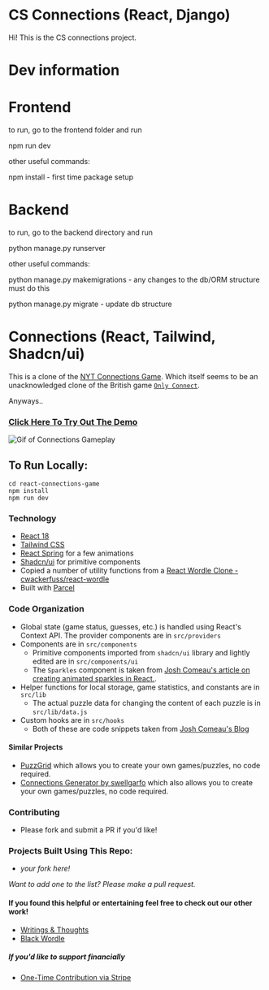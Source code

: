 # CS Connections (React, Django)

Hi! This is the CS connections project.

# Dev information

# Frontend

to run, go to the frontend folder and run

npm run dev

other useful commands:

npm install - first time package setup

# Backend

to run, go to the backend directory and run

python manage.py runserver

other useful commands:

python manage.py makemigrations - any changes to the db/ORM structure must do this

python manage.py migrate - update db structure

# Connections (React, Tailwind, Shadcn/ui)

This is a clone of the [NYT Connections Game](https://www.nytimes.com/games/connections). Which itself seems to be an unacknowledged clone of the British game [`Only Connect`](https://kotaku.com/new-york-times-connections-only-connect-puzzle-wordle-1850553072).

Anyways..

### [Click Here To Try Out The Demo](https://blackconnections.andcomputers.io/)

![Gif of Connections Gameplay](/frontend/docs/instructions-gif-connections.gif)

## To Run Locally:

```
cd react-connections-game
npm install
npm run dev
```

### Technology

- [React 18](https://react.dev/)
- [Tailwind CSS](https://tailwindcss.com/)
- [React Spring](https://www.react-spring.dev/) for a few animations
- [Shadcn/ui](https://ui.shadcn.com/) for primitive components
- Copied a number of utility functions from a [React Wordle Clone - cwackerfuss/react-wordle](https://github.com/cwackerfuss/react-wordle)
- Built with [Parcel](https://parceljs.org/)

### Code Organization

- Global state (game status, guesses, etc.) is handled using React's Context API. The provider components are in `src/providers`
- Components are in `src/components`
  - Primitive components imported from `shadcn/ui` library and lightly edited are in `src/components/ui`
  - The `Sparkles` component is taken from [Josh Comeau's article on creating animated sparkles in React.](https://www.joshwcomeau.com/react/animated-sparkles-in-react/).
- Helper functions for local storage, game statistics, and constants are in `src/lib`
  - The actual puzzle data for changing the content of each puzzle is in `src/lib/data.js`
- Custom hooks are in `src/hooks`
  - Both of these are code snippets taken from [Josh Comeau's Blog](https://www.joshwcomeau.com/snippets/)

#### Similar Projects

- [PuzzGrid](https://puzzgrid.com/about) which allows you to create your own games/puzzles, no code required.
- [Connections Generator by swellgarfo](https://www.reddit.com/r/NYTSpellingBee/comments/152i5cx/for_those_playing_nyt_connections_i_created_a/) which also allows you to create your own games/puzzles, no code required.

### Contributing

- Please fork and submit a PR if you'd like!

### Projects Built Using This Repo:

- _your fork here!_

_Want to add one to the list? Please make a pull request._

#### If you found this helpful or entertaining feel free to check out our other work!

- [Writings & Thoughts](https://andcomputers.io)
- [Black Wordle](https://blackwords.andcomputers.io)

##### If you'd like to support financially

- [One-Time Contribution via Stripe](https://buy.stripe.com/7sIg1Udac6xZegodQR)
